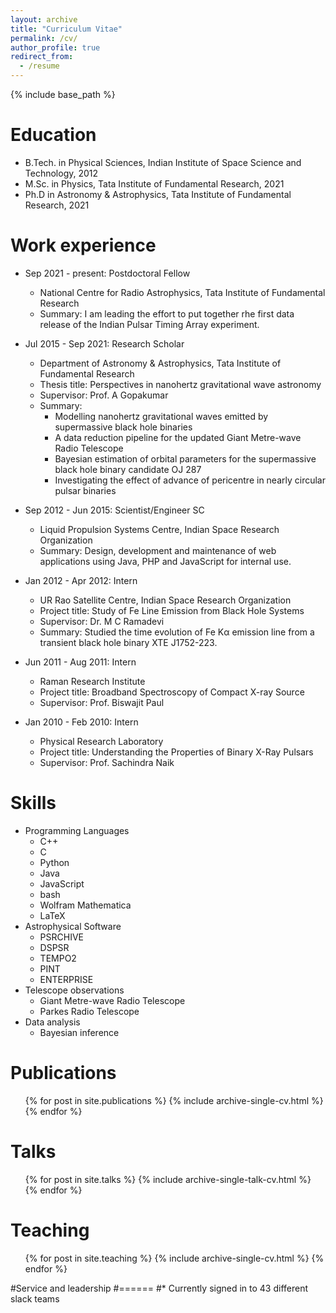 ```yaml
---
layout: archive
title: "Curriculum Vitae"
permalink: /cv/
author_profile: true
redirect_from:
  - /resume
---
```


{% include base_path %}

Education
======
* B.Tech. in Physical Sciences, Indian Institute of Space Science and Technology, 2012
* M.Sc. in Physics, Tata Institute of Fundamental Research, 2021
* Ph.D in Astronomy & Astrophysics, Tata Institute of Fundamental Research, 2021

Work experience
======
* Sep 2021 - present: Postdoctoral Fellow
  * National Centre for Radio Astrophysics, Tata Institute of Fundamental Research
  * Summary: I am leading the effort to put together rhe first data release of the Indian Pulsar Timing Array experiment.

* Jul 2015 - Sep 2021: Research Scholar
  * Department of Astronomy & Astrophysics, Tata Institute of Fundamental Research
  * Thesis title: Perspectives in nanohertz gravitational wave astronomy
  * Supervisor: Prof. A Gopakumar
  * Summary:
    * Modelling nanohertz gravitational waves emitted by supermassive black hole binaries
    * A data reduction pipeline for the updated Giant Metre-wave Radio Telescope
    * Bayesian estimation of orbital parameters for the supermassive black hole binary candidate OJ 287
    * Investigating the effect of advance of pericentre in nearly circular pulsar binaries

* Sep 2012 - Jun 2015: Scientist/Engineer SC
  * Liquid Propulsion Systems Centre, Indian Space Research Organization
  * Summary: Design, development and maintenance of web applications using Java, PHP and JavaScript for internal use.

* Jan 2012 - Apr 2012: Intern
  * UR Rao Satellite Centre, Indian Space Research Organization
  * Project title: Study of Fe Line Emission from Black Hole Systems
  * Supervisor: Dr. M C Ramadevi
  * Summary: Studied the time evolution of Fe Kα emission line from a transient black hole binary XTE J1752-223.

* Jun 2011 - Aug 2011: Intern
  * Raman Research Institute
  * Project title: Broadband Spectroscopy of Compact X-ray Source
  * Supervisor: Prof. Biswajit Paul

* Jan 2010 - Feb 2010: Intern
  * Physical Research Laboratory
  * Project title: Understanding the Properties of Binary X-Ray Pulsars
  * Supervisor: Prof. Sachindra Naik

Skills
======
* Programming Languages
  * C++
  * C
  * Python
  * Java
  * JavaScript
  * bash
  * Wolfram Mathematica
  * LaTeX
* Astrophysical Software
  * PSRCHIVE
  * DSPSR
  * TEMPO2
  * PINT
  * ENTERPRISE
* Telescope observations
  * Giant Metre-wave Radio Telescope
  * Parkes Radio Telescope
* Data analysis
  * Bayesian inference 

Publications
======
  <ul>{% for post in site.publications %}
    {% include archive-single-cv.html %}
  {% endfor %}</ul>
  
Talks
======
  <ul>{% for post in site.talks %}
    {% include archive-single-talk-cv.html %}
  {% endfor %}</ul>
  
Teaching
======
  <ul>{% for post in site.teaching %}
    {% include archive-single-cv.html %}
  {% endfor %}</ul>
  
#Service and leadership
#======
#* Currently signed in to 43 different slack teams
